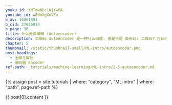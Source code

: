 ```yaml
---
youku_id: XMTgwNDc1NjYwMA
youtube_id: w8HmXgXnVEo
b_av: 16001891
b_cid: 27636914
b_page: 36
title: 什么是自编码 (Autoencoder)
description: 自编码 autoencoder 是一种什么码呢. 他是不是 条形码? 二维码? 打码? 其中的一种呢? NONONONO. 和他们统统没有关系. 自编码是一种神经网络的形式.如果你一定要把他们扯上关系, 我想也只能这样解释啦.
chapter: 5
thumbnail: /static/thumbnail-small/ML-intro/autoencoder.png
post-headings:
  - 压缩与解压
  - 编码器 Encoder
ref-path: _tutorials/machine-learning/ML-intro/2-5-autoencoder.md
---
```



{% assign post = site.tutorials | where: "category", "ML-intro" | where: "path", page.ref-path %}

{{ post[0].content }}